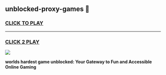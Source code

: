 
## unblocked-proxy-games 👋
<h3>
<a href="https://premium.freeplayer.one?title=unblocked-proxy-games&ref=14F">CLICK TO PLAY</a></h3>
<hr>

<h3>
<a href="https://premium.freeplayer.one?title=unblocked-proxy-games&ref=14F">CLICK 2 PLAY</a>
  
</h3>

<a href="https://premium.freeplayer.one?title=unblocked-proxy-games&ref=12F/"><img src="https://clearcache.store/games.png"></a>


**worlds hardest game unblocked: Your Gateway to Fun and Accessible Online Gaming**

